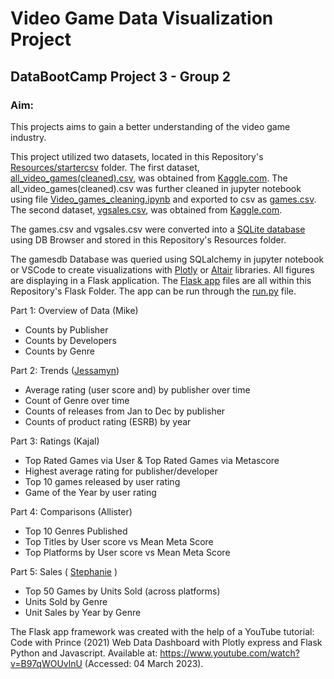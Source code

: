 # Video Game Data Visualization Project
## DataBootCamp Project 3 - Group 2

### Aim:
This projects aims to gain a better understanding of the video game industry.  

This project utilized two datasets, located in this Repository's [Resources/startercsv](Resources/startercsv) folder.
The first dataset, [all_video_games(cleaned).csv](Resources/startercsv/all_video_games(cleaned).csv), was obtained from [Kaggle.com](https://www.kaggle.com/datasets/beridzeg45/video-games).  The all_video_games(cleaned).csv was further cleaned in jupyter notebook using file [Video_games_cleaning.ipynb](JupyterNotebooks/Video_games_cleaning.ipynb) and exported to csv as [games.csv](Resources/games.csv).
The second dataset, [vgsales.csv](Resources/startercsv/vgsales.csv), was obtained from [Kaggle.com](https://www.kaggle.com/datasets/gregorut/videogamesales).

The games.csv and vgsales.csv were converted into a [SQLite database](Resources/gamesdb.db) using DB Browser and stored in this Repository's Resources folder.

The gamesdb Database was queried using SQLalchemy in jupyter notebook or VSCode to create visualizations with [Plotly](https://plotly.com/graphing-libraries/) or [Altair](https://altair-viz.github.io/index.html) libraries.  All figures are displaying in a Flask application.  The [Flask app](Flask) files are all within this Repository's Flask Folder. The app can be run through the [run.py](Flask/run.py) file.  

Part 1: Overview of Data (Mike)  
- Counts by Publisher
- Counts by Developers
- Counts by Genre 

Part 2: Trends ([Jessamyn](JupyterNotebooks/Videogame_analysis_final_jess.ipynb))
- Average rating (user score and) by publisher over time
- Count of Genre over time
- Counts of releases from Jan to Dec by publisher 
- Counts of product rating (ESRB) by year 

Part 3: Ratings (Kajal)  
- Top Rated Games via User & Top Rated Games via Metascore
- Highest average rating for publisher/developer
- Top 10 games released by user rating
- Game of the Year by user rating

Part 4: Comparisons (Allister)
- Top 10 Genres Published
- Top Titles by User score vs Mean Meta Score
- Top Platforms by User score vs Mean Meta Score

Part 5: Sales ( [Stephanie](JupyterNotebooks/SL_VideoGameSalesFigures.ipynb) )
- Top 50 Games by Units Sold (across platforms)
- Units Sold by Genre
- Unit Sales by Year by Genre

The Flask app framework was created with the help of a YouTube tutorial:
Code with Prince (2021) Web Data Dashboard with Plotly express and Flask Python and Javascript. Available at: https://www.youtube.com/watch?v=B97qWOUvlnU (Accessed: 04 March 2023).


